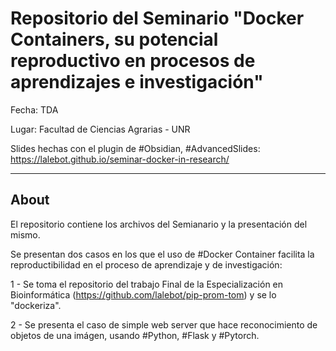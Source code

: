 # Repositorio del Seminario "Docker Containers, su potencial reproductivo en procesos de aprendizajes e investigación"

Fecha: TDA

Lugar: Facultad de Ciencias Agrarias - UNR

Slides hechas con el plugin de #Obsidian, #AdvancedSlides: https://lalebot.github.io/seminar-docker-in-research/

---

## About
El repositorio contiene los archivos del Semianario y la presentación del mismo.

Se presentan dos casos en los que el uso de #Docker Container facilita la reproductibilidad en el proceso de aprendizaje y de investigación:

1 - Se toma el repositorio del trabajo Final de la Especialización en Bioinformática (https://github.com/lalebot/pip-prom-tom) y se lo "dockeriza".

2 - Se presenta el caso de simple web server que hace reconocimiento de objetos de una imágen, usando #Python, #Flask y #Pytorch.
